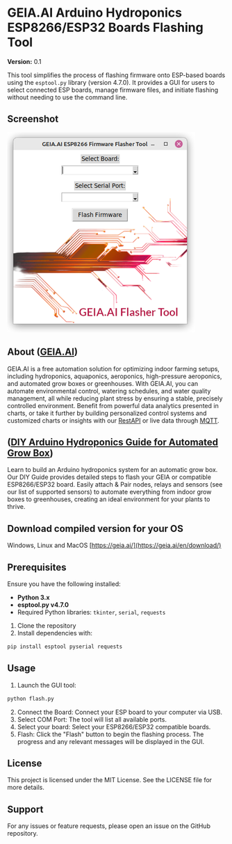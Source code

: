 # GEIA.AI Arduino Hydroponics ESP8266/ESP32 Boards Flashing Tool

**Version:** 0.1  

This tool simplifies the process of flashing firmware onto ESP-based boards using the `esptool.py` library (version 4.7.0). It provides a GUI for users to select connected ESP boards, manage firmware files, and initiate flashing without needing to use the command line.

## Screenshot

![Main screen of the tool](./GEIA-Arduino-Firmware-Flasher-Tool-screenshot-2024.png)

## About ([GEIA.AI](https://geia.ai/en/))
GEIA.AI is a free automation solution for optimizing indoor farming setups, including hydroponics, aquaponics, aeroponics, high-pressure aeroponics, and automated grow boxes or greenhouses. 
With GEIA.AI, you can automate environmental control, watering schedules, and water quality management, all while reducing plant stress by ensuring a stable, precisely controlled environment. 
Benefit from powerful data analytics presented in charts, or take it further by building personalized control systems and customized charts or insights with our [RestAPI]([https://geia.ai/en/download/]([https://geia.ai/en/partner/extend-geia-ai-rest-api-developers-diy/mqtt-documentation-indoor-farming/](https://geia.ai/partner/extend-geia-ai-rest-api-developers-diy/rest-api-documentation-precisiion-indoor-farming/))) or live data through [MQTT]([https://geia.ai/en/download/](https://geia.ai/en/partner/extend-geia-ai-rest-api-developers-diy/mqtt-documentation-indoor-farming/)).

## ([DIY Arduino Hydroponics Guide for Automated Grow Box](https://geia.ai/en/guides-how-to-set-up-an-automated-grow-system-for-hydroponics-using-arduino-compatible-boards/))
Learn to build an Arduino hydroponics system for an automatic grow box. Our DIY Guide provides detailed steps to flash your GEIA or compatible ESP8266/ESP32 board. Easily attach & Pair nodes, relays and sensors (see our list of supported sensors) to automate everything from indoor grow boxes to greenhouses, creating an ideal environment for your plants to thrive.

## Download compiled version for your OS
Windows, Linux and MacOS
[https://geia.ai/](https://geia.ai/en/download/)

## Prerequisites

Ensure you have the following installed:
- **Python 3.x**
- **esptool.py v4.7.0**
- Required Python libraries: `tkinter`, `serial`, `requests`

1. Clone the repository
2. Install dependencies with:
```bash
pip install esptool pyserial requests
```

## Usage

1. Launch the GUI tool:
```bash
python flash.py
```
2. Connect the Board: Connect your ESP board to your computer via USB.
3. Select COM Port: The tool will list all available ports.
4. Select your board: Select your ESP8266/ESP32 compatible boards.
5. Flash: Click the "Flash" button to begin the flashing process. The progress and any relevant messages will be displayed in the GUI.


## License
This project is licensed under the MIT License. See the LICENSE file for more details.

## Support
For any issues or feature requests, please open an issue on the GitHub repository.
